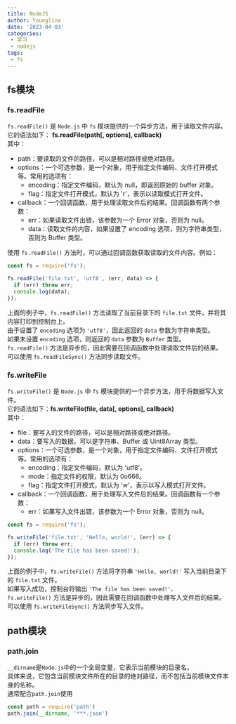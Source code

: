 ```yaml
---
title: NodeJS
author: Younglina
date: '2023-04-03'
categories:
 - 学习
 - nodejs
tags:
 - fs
---
```


## fs模块
### fs.readFile
`fs.readFile()` 是 `Node.js` 中 `fs` 模块提供的一个异步方法，用于读取文件内容。  
它的语法如下： **fs.readFile(path[, options], callback)**  
其中：
- path：要读取的文件的路径，可以是相对路径或绝对路径。
- options：一个可选参数，是一个对象，用于指定文件编码、文件打开模式等。常用的选项有：
  - encoding：指定文件编码，默认为 null，即返回原始的 buffer 对象。
  - flag：指定文件打开模式，默认为 'r'，表示以读取模式打开文件。
- callback：一个回调函数，用于处理读取文件后的结果。回调函数有两个参数：
  - err：如果读取文件出错，该参数为一个 Error 对象，否则为 null。
  - data：读取文件的内容，如果设置了 encoding 选项，则为字符串类型，否则为 Buffer 类型。

使用 `fs.readFile()` 方法时，可以通过回调函数获取读取的文件内容。例如：
``` javascript
const fs = require('fs');

fs.readFile('file.txt', 'utf8', (err, data) => {
  if (err) throw err;
  console.log(data);
});
```

上面的例子中，`fs.readFile()` 方法读取了当前目录下的 `file.txt` 文件，并将其内容打印到控制台上。  
由于设置了 `encoding` 选项为 `'utf8'`，因此返回的 `data` 参数为字符串类型。  
如果未设置 `encoding` 选项，则返回的 `data` 参数为 `Buffer` 类型。  
`fs.readFile()` 方法是异步的，因此需要在回调函数中处理读取文件后的结果。
可以使用 `fs.readFileSync()` 方法同步读取文件。  

### fs.**writeFile**
`fs.writeFile()` 是 `Node.js` 中 `fs` 模块提供的一个异步方法，用于将数据写入文件。  
它的语法如下：**fs.writeFile(file, data[, options], callback)**  
其中：
- file：要写入的文件的路径，可以是相对路径或绝对路径。
- data：要写入的数据，可以是字符串、Buffer 或 Uint8Array 类型。
- options：一个可选参数，是一个对象，用于指定文件编码、文件打开模式等。常用的选项有：
  - encoding：指定文件编码，默认为 'utf8'。
  - mode：指定文件的权限，默认为 0o666。
  - flag：指定文件打开模式，默认为 'w'，表示以写入模式打开文件。
- callback：一个回调函数，用于处理写入文件后的结果。回调函数有一个参数：
  - err：如果写入文件出错，该参数为一个 Error 对象，否则为 null。

```javascript
const fs = require('fs');

fs.writeFile('file.txt', 'Hello, world!', (err) => {
  if (err) throw err;
  console.log('The file has been saved!');
});
```
上面的例子中，`fs.writeFile()` 方法将字符串 `'Hello, world!'` 写入当前目录下的 `file.txt` 文件。  
如果写入成功，控制台将输出 `'The file has been saved!'。`  
`fs.writeFile()` 方法是异步的，因此需要在回调函数中处理写入文件后的结果。  
可以使用 `fs.writeFileSync()` 方法同步写入文件。

## path模块
### path.join
`__dirname`是`Node.js`中的一个全局变量，它表示当前模块的目录名。  
具体来说，它包含当前模块文件所在的目录的绝对路径，而不包括当前模块文件本身的名称。  
通常配合`path.join`使用

```javascript
const path = require('path')
path.join(__dirname, '***.json')
```